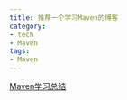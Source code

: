 ```yaml
---
title: 推荐一个学习Maven的博客
category:
- tech
- Maven
tags:
- Maven
---
```


[Maven学习总结](http://www.cnblogs.com/xdp-gacl/category/544719.html)
